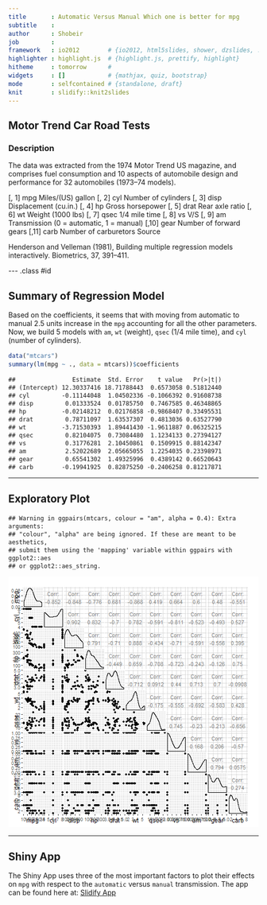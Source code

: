 ```yaml
---
title       : Automatic Versus Manual Which one is better for mpg
subtitle    : 
author      : Shobeir
job         : 
framework   : io2012        # {io2012, html5slides, shower, dzslides, ...}
highlighter : highlight.js  # {highlight.js, prettify, highlight}
hitheme     : tomorrow      # 
widgets     : []            # {mathjax, quiz, bootstrap}
mode        : selfcontained # {standalone, draft}
knit        : slidify::knit2slides
---
```


## Motor Trend Car Road Tests

### Description

The data was extracted from the 1974 Motor Trend US magazine, and comprises fuel consumption and 10 aspects of automobile design and performance for 32 automobiles (1973–74 models).


[, 1]	 mpg	 Miles/(US) gallon
[, 2]	 cyl	 Number of cylinders
[, 3]	 disp	 Displacement (cu.in.)
[, 4]	 hp	 Gross horsepower
[, 5]	 drat	 Rear axle ratio
[, 6]	 wt	 Weight (1000 lbs)
[, 7]	 qsec	 1/4 mile time
[, 8]	 vs	 V/S
[, 9]	 am	 Transmission (0 = automatic, 1 = manual)
[,10]	 gear	 Number of forward gears
[,11]	 carb	 Number of carburetors
Source

Henderson and Velleman (1981), Building multiple regression models interactively. Biometrics, 37, 391–411.

--- .class #id 

## Summary of Regression Model

Based on the coefficients, it seems that with moving from automatic to manual 2.5 units increase in the `mpg` accounting for all the other parameters. Now, we build 5 models with `am`, `wt` (weight), `qsec` (1/4 mile time), and `cyl` (number of cylinders).


```r
data("mtcars")
summary(lm(mpg ~ ., data = mtcars))$coefficients
```

```
##                Estimate  Std. Error    t value   Pr(>|t|)
## (Intercept) 12.30337416 18.71788443  0.6573058 0.51812440
## cyl         -0.11144048  1.04502336 -0.1066392 0.91608738
## disp         0.01333524  0.01785750  0.7467585 0.46348865
## hp          -0.02148212  0.02176858 -0.9868407 0.33495531
## drat         0.78711097  1.63537307  0.4813036 0.63527790
## wt          -3.71530393  1.89441430 -1.9611887 0.06325215
## qsec         0.82104075  0.73084480  1.1234133 0.27394127
## vs           0.31776281  2.10450861  0.1509915 0.88142347
## am           2.52022689  2.05665055  1.2254035 0.23398971
## gear         0.65541302  1.49325996  0.4389142 0.66520643
## carb        -0.19941925  0.82875250 -0.2406258 0.81217871
```

---

## Exploratory Plot


```
## Warning in ggpairs(mtcars, colour = "am", alpha = 0.4): Extra arguments:
## "colour", "alpha" are being ignored. If these are meant to be aesthetics,
## submit them using the 'mapping' variable within ggpairs with ggplot2::aes
## or ggplot2::aes_string.
```

![plot of chunk unnamed-chunk-2](assets/fig/unnamed-chunk-2-1.png) 


---
## Shiny App

The Shiny App uses three of the most important factors to plot their effects on `mpg` with respect to the `automatic` versus `manual` transmission.
The app can be found here at:
[Slidify App](https://shobeir.shinyapps.io/data_product/)





